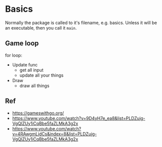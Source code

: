 # Basics

Normally the package is called to it's filename, e.g. basics. Unless it will be an executable, then you call it `main`.

## Game loop

for loop:

- Update func
  - get all input
  - update all your things
- Draw
  - draw all things

## Ref

- https://gameswithgo.org/
- https://www.youtube.com/watch?v=9D4yH7e_ea8&list=PLDZujg-VgQlZUy1iCqBbe5faZLMkA3g2x
- https://www.youtube.com/watch?v=4RAwgmLjdCs&index=8&list=PLDZujg-VgQlZUy1iCqBbe5faZLMkA3g2x
